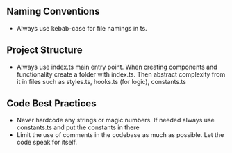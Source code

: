 ## Naming Conventions

- Always use kebab-case for file namings in ts.

## Project Structure

- Always use index.ts main entry point. When creating components and functionality create a folder with index.ts. Then abstract complexity from it in files such as styles.ts, hooks.ts (for logic), constants.ts

## Code Best Practices

- Never hardcode any strings or magic numbers. If needed always use constants.ts and put the constants in there
- Limit the use of comments in the codebase as much as possible. Let the code speak for itself.